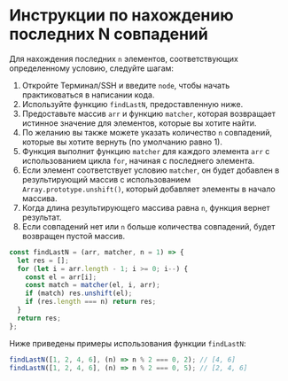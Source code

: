 # Инструкции по нахождению последних N совпадений

Для нахождения последних `n` элементов, соответствующих определенному условию, следуйте шагам:

1. Откройте Терминал/SSH и введите `node`, чтобы начать практиковаться в написании кода.
2. Используйте функцию `findLastN`, предоставленную ниже.
3. Предоставьте массив `arr` и функцию `matcher`, которая возвращает истинное значение для элементов, которые вы хотите найти.
4. По желанию вы также можете указать количество `n` совпадений, которые вы хотите вернуть (по умолчанию равно 1).
5. Функция выполнит функцию `matcher` для каждого элемента `arr` с использованием цикла `for`, начиная с последнего элемента.
6. Если элемент соответствует условию `matcher`, он будет добавлен в результирующий массив с использованием `Array.prototype.unshift()`, который добавляет элементы в начало массива.
7. Когда длина результирующего массива равна `n`, функция вернет результат.
8. Если совпадений нет или `n` больше количества совпадений, будет возвращен пустой массив.

```js
const findLastN = (arr, matcher, n = 1) => {
  let res = [];
  for (let i = arr.length - 1; i >= 0; i--) {
    const el = arr[i];
    const match = matcher(el, i, arr);
    if (match) res.unshift(el);
    if (res.length === n) return res;
  }
  return res;
};
```

Ниже приведены примеры использования функции `findLastN`:

```js
findLastN([1, 2, 4, 6], (n) => n % 2 === 0, 2); // [4, 6]
findLastN([1, 2, 4, 6], (n) => n % 2 === 0, 5); // [2, 4, 6]
```
